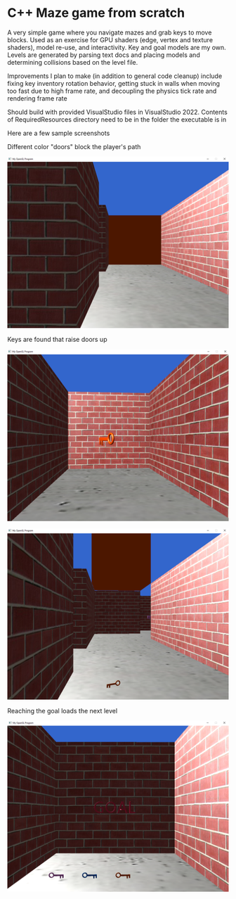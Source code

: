# C++ Maze game from scratch
A very simple game where you navigate mazes and grab keys to move blocks. Used as an exercise for GPU shaders (edge, vertex and texture shaders), model re-use, and interactivity. Key and goal models are my own. Levels are generated by parsing text docs and placing models and determining collisions based on the level file.

Improvements I plan to make (in addition to general code cleanup) include fixing key inventory rotation behavior, getting stuck in walls when moving too fast due to high frame rate, and decoupling the physics tick rate and rendering frame rate

Should build with provided VisualStudio files in VisualStudio 2022. Contents of RequiredResources directory need to be in the folder the executable is in

Here are a few sample screenshots

Different color "doors" block the player's path

![alt text](https://github.com/trevorlecrone/PersonalAndSchool/blob/main/DemoImagesAndVideos/Door.PNG?raw=true)


Keys are found that raise doors up

![alt text](https://github.com/trevorlecrone/PersonalAndSchool/blob/main/DemoImagesAndVideos/Key.PNG?raw=true)


![alt text](https://github.com/trevorlecrone/PersonalAndSchool/blob/main/DemoImagesAndVideos/AcquiredKey.PNG?raw=true)


Reaching the goal loads the next level

![alt text](https://github.com/trevorlecrone/PersonalAndSchool/blob/main/DemoImagesAndVideos/Goal.PNG?raw=true)